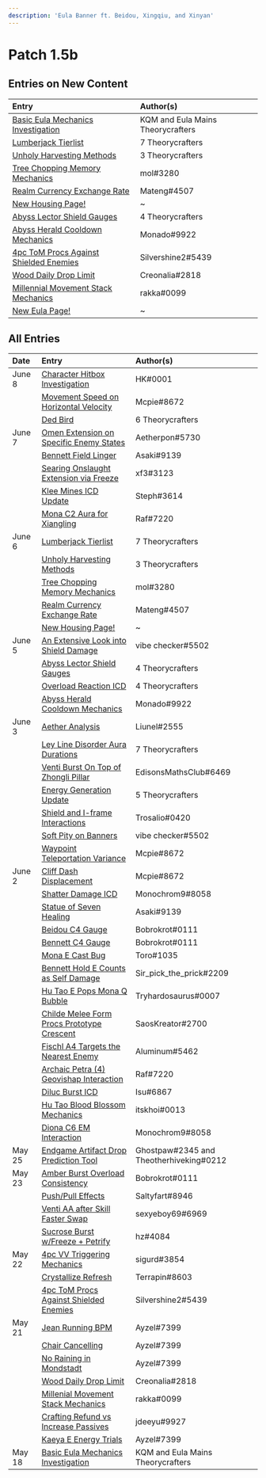 ```yaml
---
description: 'Eula Banner ft. Beidou, Xingqiu, and Xinyan'
---
```


# Patch 1.5b

## Entries on New Content

| Entry | Author\(s\) |
| :--- | :--- |
| [Basic Eula Mechanics Investigation](../evidence/characters/cryo/eula.md#basic-eula-mechanics) | KQM and Eula Mains Theorycrafters |
| [Lumberjack Tierlist](../evidence/mechanics/gameplay-mechanics/housing.md#lumberjack-tier-list) | 7 Theorycrafters |
| [Unholy Harvesting Methods](../evidence/mechanics/gameplay-mechanics/housing.md#temporary-skill-targets-enabling-unholy-harvesting-methods) | 3 Theorycrafters |
| [Tree Chopping Memory Mechanics](../evidence/mechanics/gameplay-mechanics/housing.md#tree-chopping-memory-mechanics) | mol\#3280 |
| [Realm Currency Exchange Rate](../evidence/mechanics/gameplay-mechanics/housing.md#realm-currency-exchange-rate-analysis) | Mateng\#4507 |
| [New Housing Page!](../mechanics/gameplay-mechanics/housing.md) | ~ |
| [Abyss Lector Shield Gauges](../evidence/mechanics/enemies/enemy-shields.md#abyss-lector-shield-gauges) | 4 Theorycrafters |
| [Abyss Herald Cooldown Mechanics](../evidence/mechanics/enemies/enemy-interactions.md#abyss-herald-cooldown-mechanics) | Monado\#9922 |
| [4pc ToM Procs Against Shielded Enemies](../evidence/mechanics/equipment/artifacts.md#4pc-tom-procs-against-shielded-enemies) | Silvershine2\#5439 |
| [Wood Daily Drop Limit](../evidence/mechanics/gameplay-mechanics/lifeskills.md#wood-daily-drop-limit) | Creonalia\#2818 |
| [Millennial Movement Stack Mechanics](../evidence/mechanics/equipment/weapons.md#millenial-movement-stack-mechanics) | rakka\#0099 |
| [New Eula Page!](../characters/cryo/eula.md) | ~ |


## All Entries

| Date | Entry | Author\(s\) |
| :--- | :--- | :--- |
| June 8 | [Character Hitbox Investigation](../evidence/mechanics/gameplay-mechanics/movement-and-physics.md#character-hitboxes) | HK\#0001 |
|  | [Movement Speed on Horizontal Velocity](../evidence/mechanics/gameplay-mechanics/movement-and-physics.md#movement-speed-affects-dashing-horizontal-velocity) | Mcpie\#8672 |
|  | [Ded Bird](../fluff/miscellaneous-entries.md#ded-bird) | 6 Theorycrafters |
| June 7 | [Omen Extension on Specific Enemy States](../evidence/characters/hydro/mona.md#omen-extension-on-certain-enemies-in-certain-states) | Aetherpon\#5730 |
|  | [Bennett Field Linger](../evidence/characters/pyro/bennett.md#bennett-field-linger) | Asaki\#9139 |
|  | [Searing Onslaught Extension via Freeze](../evidence/characters/pyro/diluc.md#searing-onslaught-extension-via-freeze) | xf3\#3123 |
|  | [Klee Mines ICD Update](../evidence/characters/pyro/klee.md#klee-mines-icd-update) | Steph\#3614 |
|  | [Mona C2 Aura for Xiangling](../evidence/characters/hydro/mona.md#c2-mona-aura-for-xiangling) | Raf\#7220 |
| June 6 | [Lumberjack Tierlist](../evidence/mechanics/gameplay-mechanics/housing.md#lumberjack-tier-list) | 7 Theorycrafters |
|  | [Unholy Harvesting Methods](../evidence/mechanics/gameplay-mechanics/housing.md#temporary-skill-targets-enabling-unholy-harvesting-methods) | 3 Theorycrafters |
|  | [Tree Chopping Memory Mechanics](../evidence/mechanics/gameplay-mechanics/housing.md#tree-chopping-memory-mechanics) | mol\#3280 |
|  | [Realm Currency Exchange Rate](../evidence/mechanics/gameplay-mechanics/housing.md#realm-currency-exchange-rate-analysis) | Mateng\#4507 |
|  | [New Housing Page!](../mechanics/gameplay-mechanics/housing.md) | ~ |
| June 5 | [An Extensive Look into Shield Damage](../evidence/mechanics/enemies/enemy-shields.md#an-extensive-look-into-shield-damage) | vibe checker\#5502 |
|  | [Abyss Lector Shield Gauges](../evidence/mechanics/enemies/enemy-shields.md#abyss-lector-shield-gauges) | 4 Theorycrafters |
|  | [Overload Reaction ICD](../evidence/mechanics/combat/elemental-reactions/transformative-reactions.md#overload-reaction-icd) | 4 Theorycrafters |
|  | [Abyss Herald Cooldown Mechanics](../evidence/mechanics/enemies/enemy-interactions.md#abyss-herald-cooldown-mechanics) | Monado\#9922 |
| June 3 | [Aether Analysis](../evidence/characters/geo/traveler-geo.md#aether-analysis) | Liunel\#2555 |
|  | [Ley Line Disorder Aura Durations](../evidence/mechanics/combat/ley-line-disorders.md#ley-line-aura-duration) | 7 Theorycrafters |
|  | [Venti Burst On Top of Zhongli Pillar](../evidence/characters/anemo/venti.md#venti-burst-on-top-of-zhongli-pillar) | EdisonsMathsClub\#6469 |
|  | [Energy Generation Update](../evidence/mechanics/gameplay-mechanics/attributes/energy.md#energy-generation-update) | 5 Theorycrafters |
|  | [Shield and I-frame Interactions](../evidence/mechanics/combat/shields.md#shield-and-i-frame-interactions) | Trosalio\#0420 |
|  | [Soft Pity on Banners](../evidence/mechanics/gacha.md#soft-pity-on-banners) | vibe checker\#5502 |
|  | [Waypoint Teleportation Variance](../evidence/mechanics/gameplay-mechanics/movement-and-physics.md#waypoint-teleport-variance) | Mcpie\#8672 |
| June 2 | [Cliff Dash Displacement](../evidence/mechanics/gameplay-mechanics/movement-and-physics.md#cliff-dash-displacement) | Mcpie\#8672 |
|  | [Shatter Damage ICD](../evidence/mechanics/combat/elemental-reactions/transformative-reactions.md#shatter-damage-icd) | Monochrom9\#8058 |
|  | [Statue of Seven Healing](../evidence/mechanics/gameplay-mechanics/lifeskills.md#statue-of-seven-healing) | Asaki\#9139 |
|  | [Beidou C4 Gauge](../evidence/characters/electro/beidou.md#beidou-c4-gauge) | Bobrokrot\#0111 |
|  | [Bennett C4 Gauge](../evidence/characters/pyro/bennett.md#bennett-c4-gauge) | Bobrokrot\#0111 |
|  | [Mona E Cast Bug](../evidence/mechanics/gameplay-mechanics/bugs.md#mona-elemental-skill-bug) | Toro\#1035 |
|  | [Bennett Hold E Counts as Self Damage](../evidence/characters/pyro/bennett.md#bennett-hold-e-counts-as-self-damage) | Sir\_pick\_the\_prick\#2209 |
|  | [Hu Tao E Pops Mona Q Bubble](../evidence/characters/pyro/hu-tao.md#mona-q-bubble-pops-with-hu-tao-e) | Tryhardosaurus\#0007 |
|  | [Childe Melee Form Procs Prototype Crescent](../evidence/characters/hydro/tartaglia.md#childe-can-proc-prototype-crescents-passive-in-melee-form) | SaosKreator\#2700 |
|  | [Fischl A4 Targets the Nearest Enemy](../evidence/characters/electro/fischl.md#fischls-a4-targetting) | Aluminum\#5462 |
|  | [Archaic Petra \(4\) Geovishap Interaction](../evidence/mechanics/equipment/artifacts.md#geovishap-hatchling-shields-with-4-petra) | Raf\#7220 |
|  | [Diluc Burst ICD](../evidence/characters/pyro/diluc.md#diluc-burst-icd) | Isu\#6867 |
|  | [Hu Tao Blood Blossom Mechanics](../evidence/characters/pyro/hu-tao.md#blood-blossom-bb-duration-on-charge-attack-reapplication) | itskhoi\#0013 |
|  | [Diona C6 EM Interaction](../evidence/characters/cryo/diona.md#diona-field-characteristics) | Monochrom9\#8058 |
| May 25 | [Endgame Artifact Drop Prediction Tool](../resources/calculators.md#endgame-artifact-drop-prediction-tool) | Ghostpaw\#2345 and Theotherhiveking\#0212 |
| May 23 | [Amber Burst Overload Consistency](../evidence/characters/pyro/amber.md#amber-burst-overload-consistency) | Bobrokrot\#0111 |
|  | [Push/Pull Effects](../evidence/mechanics/gameplay-mechanics/movement-and-physics.md#push-pull-effects) | Saltyfart\#8946 |
|  | [Venti AA after Skill Faster Swap](../evidence/characters/anemo/venti.md#venti-autoattack-after-elemental-skill-faster-switching) | sexyeboy69\#6969 |
|  | [Sucrose Burst w/Freeze + Petrify](../evidence/characters/anemo/sucrose.md#sucrose-freeze-and-petrify-burst-interaction) | hz\#4084 |
| May 22 | [4pc VV Triggering Mechanics](../evidence/mechanics/equipment/artifacts.md#4pc-vv-triggering-mechanics) | sigurd\#3854 |
|  | [Crystallize Refresh](../evidence/mechanics/combat/elemental-reactions/transformative-reactions.md#crystallize-refresh) | Terrapin\#8603 |
|  | [4pc ToM Procs Against Shielded Enemies](../evidence/mechanics/equipment/artifacts.md#4pc-tom-procs-against-shielded-enemies) | Silvershine2\#5439 |
| May 21 | [Jean Running BPM](../fluff/miscellaneous-entries.md#jean-running-bpm) | Ayzel\#7399 |
|  | [Chair Cancelling](../fluff/miscellaneous-entries.md#chair-cancelling) | Ayzel\#7399 |
|  | [No Raining in Mondstadt](../fluff/miscellaneous-entries.md#no-raining-in-mondstadt) | Ayzel\#7399 |
|  | [Wood Daily Drop Limit](../evidence/mechanics/gameplay-mechanics/lifeskills.md#wood-daily-drop-limit) | Creonalia\#2818 |
|  | [Millenial Movement Stack Mechanics](../evidence/mechanics/equipment/weapons.md#millenial-movement-stack-mechanics) | rakka\#0099 |
|  | [Crafting Refund vs Increase Passives](../evidence/mechanics/gameplay-mechanics/lifeskills.md#crafting-refund-vs-increase-passives) | jdeeyu\#9927 |
|  | [Kaeya E Energy Trials](../evidence/characters/cryo/kaeya.md#kaeya-e-energy-trials) | Ayzel\#7399 |
| May 18 | [Basic Eula Mechanics Investigation](../evidence/characters/cryo/eula.md#basic-eula-mechanics) | KQM and Eula Mains Theorycrafters |
